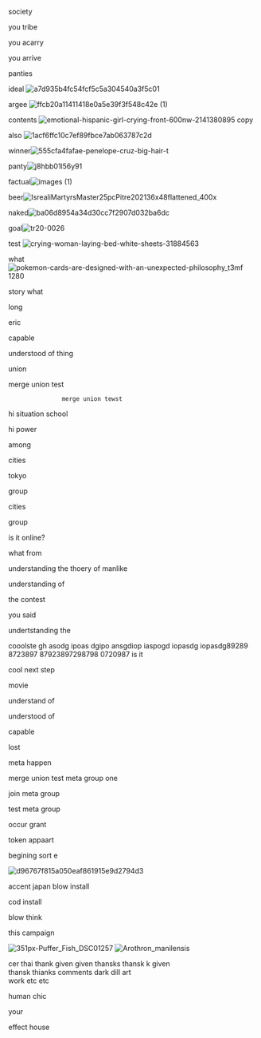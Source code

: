 society

you tribe

you acarry

you arrive

panties

ideal
![a7d935b4fc54fcf5c5a304540a3f5c01](https://github.com/user-attachments/assets/9a834ffb-be6e-4e4e-a87f-aa5e2ae7d49d)

argee
![ffcb20a11411418e0a5e39f3f548c42e (1)](https://github.com/user-attachments/assets/6ebf672c-5d94-4702-a817-08254c59db56)

contents
![emotional-hispanic-girl-crying-front-600nw-2141380895 copy](https://github.com/user-attachments/assets/ecf46770-0ce0-439d-9e99-11263130388c)

also
![1acf6ffc10c7ef89fbce7ab063787c2d](https://github.com/user-attachments/assets/39a88739-08b5-48d1-8031-327367436d3a)

winner![555cfa4fafae-penelope-cruz-big-hair-t](https://github.com/user-attachments/assets/19f6ec0e-1c49-4322-b7a1-44af19e2d545)


panty![j8hbb01l56y91](https://github.com/user-attachments/assets/d310e265-bcb9-4cb6-bb64-0d166d47eb72)


factual![images (1)](https://github.com/user-attachments/assets/9a773284-08b8-4c65-8fa9-1012f26be7c8)


beer![IsrealiMartyrsMaster25pcPitre202136x48flattened_400x](https://github.com/user-attachments/assets/0e8435cf-87f4-40fa-a9a0-d445cb0c42f3)


naked![ba06d8954a34d30cc7f2907d032ba6dc](https://github.com/user-attachments/assets/98448283-b347-4493-a931-e8d99d1905a4)


goal![tr20-0026](https://github.com/user-attachments/assets/85ac7186-8d48-4eef-956c-ea6741e14377)


test
![crying-woman-laying-bed-white-sheets-31884563](https://github.com/user-attachments/assets/a7137f0e-2449-42b4-a51a-5333c8f39c99)

what![pokemon-cards-are-designed-with-an-unexpected-philosophy_t3mf 1280](https://github.com/user-attachments/assets/e4178bca-5871-40a8-9735-cd74602e4817)


story what 

long

eric 

capable

understood of thing 

union

merge union test
                   
                   merge union tewst 
hi situation school

hi power

among

cities

tokyo

group

cities

group

is it online? 

what from 

understanding the thoery of manlike 

understanding of 

the contest

you said

undertstanding the 

cooolste  gh asodg ipoas dgipo ansgdiop iaspogd iopasdg iopasdg89289 8723897 87923897298798 0720987  is it 

cool next step 

movie 

understand of

understood of 

capable 

lost

meta happen



merge union test meta group one

join meta group

test meta group 

occur
     grant 

token
     appaart 

begining
        sort e

![d96767f815a050eaf861915e9d2794d3](https://github.com/user-attachments/assets/19fc64d8-5c19-4096-acbe-9268c5df57ee)

accent
japan
blow install

cod install

blow
    think 

this 
    campaign

![351px-Puffer_Fish_DSC01257](https://github.com/user-attachments/assets/54b2a584-7472-4da9-91b9-309f0f27b6e9)
![Arothron_manilensis](https://github.com/user-attachments/assets/1384ad15-736d-419b-9319-ab42a75a6063)

cer thai
thank    given
given         thansks 
thansk    k   given   
thansk         thianks 
comments               dark 
dill                  art  
work               etc 
etc 

human 
     chic 

your 

effect
      house 
